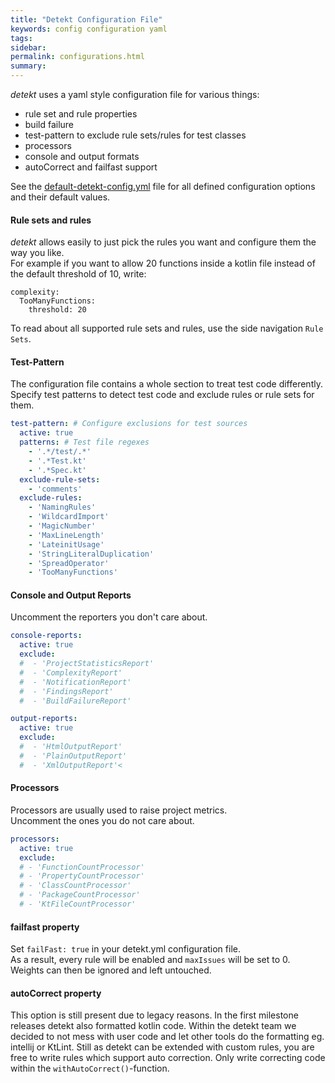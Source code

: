 ```yaml
---
title: "Detekt Configuration File"
keywords: config configuration yaml
tags: 
sidebar: 
permalink: configurations.html
summary:
---
```


_detekt_ uses a yaml style configuration file for various things:

- rule set and rule properties
- build failure
- test-pattern to exclude rule sets/rules for test classes
- processors
- console and output formats 
- autoCorrect and failfast support

See the [default-detekt-config.yml](https://github.com/arturbosch/detekt/blob/master/detekt-cli/src/main/resources/default-detekt-config.yml) file for all defined configuration options and their default values.

#### Rule sets and rules

_detekt_ allows easily to just pick the rules you want and configure them the way you like.  
For example if you want to allow 20 functions inside a kotlin file instead of the default threshold of 10, write:
```
complexity:
  TooManyFunctions:
    threshold: 20
```

To read about all supported rule sets and rules, use the side navigation `Rule Sets`.
 
#### Test-Pattern

The configuration file contains a whole section to treat test code differently.  
Specify test patterns to detect test code and exclude rules or rule sets for them. 

```yaml
test-pattern: # Configure exclusions for test sources
  active: true
  patterns: # Test file regexes
    - '.*/test/.*'
    - '.*Test.kt'
    - '.*Spec.kt'
  exclude-rule-sets:
    - 'comments'
  exclude-rules:
    - 'NamingRules'
    - 'WildcardImport'
    - 'MagicNumber'
    - 'MaxLineLength'
    - 'LateinitUsage'
    - 'StringLiteralDuplication'
    - 'SpreadOperator'
    - 'TooManyFunctions'

```

#### Console and Output Reports

Uncomment the reporters you don't care about.  

```yaml
console-reports:
  active: true
  exclude:
  #  - 'ProjectStatisticsReport'
  #  - 'ComplexityReport'
  #  - 'NotificationReport'
  #  - 'FindingsReport'
  #  - 'BuildFailureReport'

output-reports:
  active: true
  exclude:
  #  - 'HtmlOutputReport'
  #  - 'PlainOutputReport'
  #  - 'XmlOutputReport'<
```

#### Processors

Processors are usually used to raise project metrics.  
Uncomment the ones you do not care about.

```yaml
processors:
  active: true
  exclude:
  # - 'FunctionCountProcessor'
  # - 'PropertyCountProcessor'
  # - 'ClassCountProcessor'
  # - 'PackageCountProcessor'
  # - 'KtFileCountProcessor'
```
 
#### failfast property

Set `failFast: true` in your detekt.yml configuration file.  
As a result, every rule will be enabled and `maxIssues` will be set to 0.  
Weights can then be ignored and left untouched.  


#### autoCorrect property

This option is still present due to legacy reasons. In the first milestone releases detekt also formatted kotlin code.
Within the detekt team we decided to not mess with user code and let other tools do the formatting eg. intellij or KtLint.
Still as detekt can be extended with custom rules, you are free to write rules which support auto correction.
Only write correcting code within the `withAutoCorrect()`-function.
